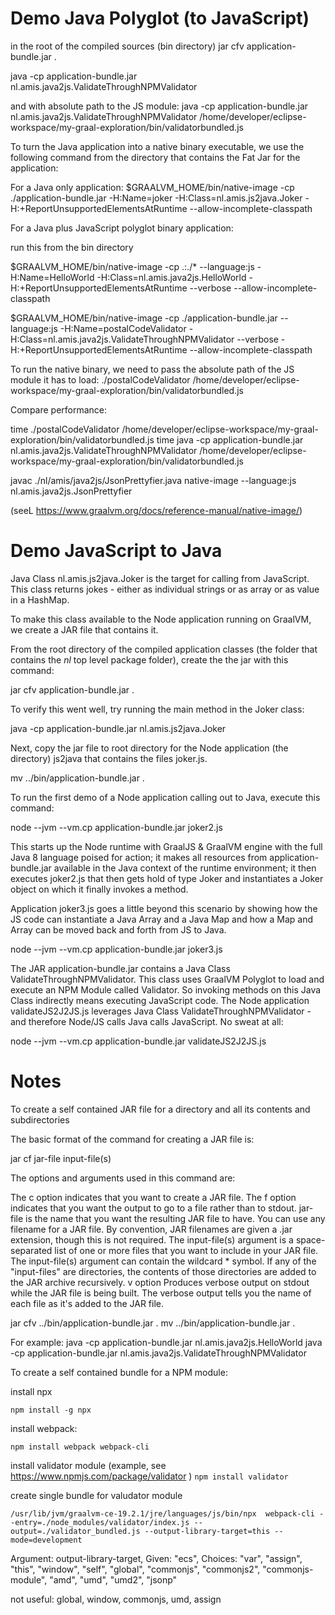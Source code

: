 # Demo Java Polyglot (to JavaScript)


in the root of the compiled sources (bin directory)
jar cfv application-bundle.jar .

java -cp application-bundle.jar nl.amis.java2js.ValidateThroughNPMValidator

and with absolute path to the JS module:
java -cp application-bundle.jar nl.amis.java2js.ValidateThroughNPMValidator /home/developer/eclipse-workspace/my-graal-exploration/bin/validatorbundled.js




To turn the Java application into a native binary executable, we use the following command from the directory that contains the Fat Jar for the application:

For a Java only application:
$GRAALVM_HOME/bin/native-image -cp ./application-bundle.jar -H:Name=joker -H:Class=nl.amis.js2java.Joker -H:+ReportUnsupportedElementsAtRuntime --allow-incomplete-classpath

For a Java plus JavaScript polyglot binary application:

run this from the bin directory

$GRAALVM_HOME/bin/native-image -cp .:./*  --language:js -H:Name=HelloWorld -H:Class=nl.amis.java2js.HelloWorld -H:+ReportUnsupportedElementsAtRuntime --verbose --allow-incomplete-classpath


$GRAALVM_HOME/bin/native-image -cp ./application-bundle.jar  --language:js -H:Name=postalCodeValidator -H:Class=nl.amis.java2js.ValidateThroughNPMValidator --verbose -H:+ReportUnsupportedElementsAtRuntime --allow-incomplete-classpath

To run the native binary, we need to pass the absolute path of the JS module it has to load:
./postalCodeValidator /home/developer/eclipse-workspace/my-graal-exploration/bin/validatorbundled.js

Compare performance:

time ./postalCodeValidator /home/developer/eclipse-workspace/my-graal-exploration/bin/validatorbundled.js
time java -cp application-bundle.jar nl.amis.java2js.ValidateThroughNPMValidator /home/developer/eclipse-workspace/my-graal-exploration/bin/validatorbundled.js


javac ./nl/amis/java2js/JsonPrettyfier.java
native-image --language:js nl.amis.java2js.JsonPrettyfier

(seeL https://www.graalvm.org/docs/reference-manual/native-image/)

# Demo JavaScript to Java

Java Class nl.amis.js2java.Joker is the target for calling from JavaScript. This class returns jokes - either as individual strings or as array or as value in a HashMap. 

To make this class available to the Node application running on GraalVM, we create a JAR file that contains it.

From the root directory of the compiled application classes (the folder that contains the *nl* top level package folder), create the the jar with this command:

jar cfv application-bundle.jar . 

To verify this went well, try running the main method in the Joker class:

java -cp application-bundle.jar nl.amis.js2java.Joker


Next, copy the jar file to root directory for the Node application (the directory) js2java that contains the files joker.js.

mv ../bin/application-bundle.jar .


To run the first demo of a Node application calling out to Java, execute this command:

node --jvm --vm.cp application-bundle.jar joker2.js

This starts up the Node runtime with GraalJS & GraalVM engine with the full Java 8 language poised for action; it makes all resources from application-bundle.jar available in the Java context of the runtime environment; it then executes joker2.js that then gets hold of type Joker and instantiates a Joker object on which it finally invokes a method.

Application joker3.js goes a little beyond this scenario by showing how the JS code can instantiate a Java Array and a Java Map and how a Map and Array can be moved back and forth from JS to Java.

node --jvm --vm.cp application-bundle.jar joker3.js

The JAR application-bundle.jar contains a Java Class ValidateThroughNPMValidator. This class uses GraalVM Polyglot to load and execute an NPM Module called Validator. So invoking methods on this Java Class indirectly means executing JavaScript code. The Node application validateJS2J2JS.js leverages Java Class ValidateThroughNPMValidator - and therefore Node/JS calls Java calls JavaScript. No sweat at all:

node --jvm --vm.cp application-bundle.jar validateJS2J2JS.js

# Notes

To create a self contained JAR file for a directory and all its contents and subdirectories

The basic format of the command for creating a JAR file is:

jar cf jar-file input-file(s)

The options and arguments used in this command are:

The c option indicates that you want to create a JAR file.
The f option indicates that you want the output to go to a file rather than to stdout.
jar-file is the name that you want the resulting JAR file to have. You can use any filename for a JAR file. By convention, JAR filenames are given a .jar extension, though this is not required.
The input-file(s) argument is a space-separated list of one or more files that you want to include in your JAR file. The input-file(s) argument can contain the wildcard * symbol. If any of the "input-files" are directories, the contents of those directories are added to the JAR archive recursively.
v option Produces verbose output on stdout while the JAR file is being built. The verbose output tells you the name of each file as it's added to the JAR file.

jar cfv ../bin/application-bundle.jar . 
mv ../bin/application-bundle.jar .

For example:
java -cp application-bundle.jar nl.amis.java2js.HelloWorld
java -cp application-bundle.jar nl.amis.java2js.ValidateThroughNPMValidator

To create a self contained bundle for a NPM module:

install npx

`npm install -g npx` 

install webpack:

`npm install webpack webpack-cli`

install validator module (example, see https://www.npmjs.com/package/validator )
`npm install validator`

create single bundle for valudator module

`/usr/lib/jvm/graalvm-ce-19.2.1/jre/languages/js/bin/npx  webpack-cli --entry=./node_modules/validator/index.js --output=./validator_bundled.js --output-library-target=this --mode=development`


Argument: output-library-target, Given: "ecs", Choices: "var", "assign", "this", "window", "self", "global", "commonjs", "commonjs2", "commonjs-module", "amd", "umd", "umd2", "jsonp"

not useful: global, window, commonjs, umd, assign
